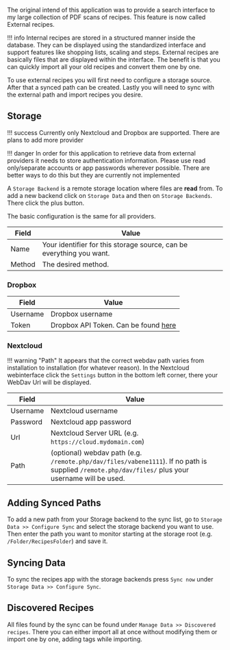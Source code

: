 The original intend of this application was to provide a search interface to my large collection of PDF scans of recipes.
This feature is now called External recipes.

!!! info
    Internal recipes are stored in a structured manner inside the database. They can be displayed using the standardized
    interface and support features like shopping lists, scaling and steps.
    External recipes are basically files that are displayed within the interface. The benefit is that you can quickly
    import all your old recipes and convert them one by one.

To use external recipes you will first need to configure a storage source. After that a synced path can be created.
Lastly you will need to sync with the external path and import recipes you desire.

## Storage

!!! success
    Currently only Nextcloud and Dropbox are supported. There are plans to add more provider 

!!! danger
    In order for this application to retrieve data from external providers it needs to store authentication information.
    Please use read only/separate accounts or app passwords wherever possible.
    There are better ways to do this but they are currently not implemented

A `Storage Backend` is a remote storage location where files are **read** from.
To add a new backend click on `Storage Data` and then on `Storage Backends`. 
There click the plus button.

The basic configuration is the same for all providers. 

| Field    | Value |
|----------|-------|
| Name     | Your identifier for this storage source, can be everything you want. |
| Method   | The desired method.  |

### Dropbox

| Field    | Value |
|----------|-------|
| Username | Dropbox username |
| Token    | Dropbox API Token. Can be found [here](https://dropbox.github.io/dropbox-api-v2-explorer/#auth_token/from_oauth1)|

### Nextcloud

!!! warning "Path"
    It appears that the correct webdav path varies from installation to installation (for whatever reason).
    In the Nextcloud webinterface click the `Settings` button in the bottom left corner, there your WebDav Url will be displayed.

| Field    | Value |
|----------|-------|
| Username | Nextcloud username |
| Password | Nextcloud app password |
| Url      | Nextcloud Server URL (e.g. `https://cloud.mydomain.com`) |
| Path     | (optional) webdav path (e.g. `/remote.php/dav/files/vabene1111`). If no path is supplied `/remote.php/dav/files/` plus your username will be used. |

## Adding Synced Paths
To add a new path from your Storage backend to the sync list, go to `Storage Data >> Configure Sync` and 
select the storage backend you want to use.
Then enter the path you want to monitor starting at the storage root (e.g. `/Folder/RecipesFolder`) and save it.

## Syncing Data
To sync the recipes app with the storage backends press `Sync now` under `Storage Data >> Configure Sync`.

## Discovered Recipes
All files found by the sync can be found under `Manage Data >> Discovered recipes`. 
There you can either import all at once without modifying them or import one by one, adding tags while importing.
